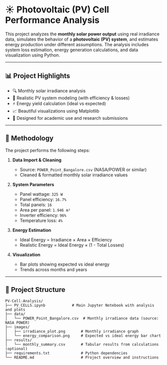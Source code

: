 # ☀️ Photovoltaic (PV) Cell Performance Analysis

This project analyzes the **monthly solar power output** using real irradiance data, simulates the behavior of a **photovoltaic (PV) system**, and estimates energy production under different assumptions. The analysis includes system loss estimation, energy generation calculations, and data visualization using Python.

---

## 📊 Project Highlights

- 🔍 Monthly solar irradiance analysis
- 🔧 Realistic PV system modeling (with efficiency & losses)
- ⚡ Energy yield calculation (ideal vs expected)
- 📈 Beautiful visualizations using Matplotlib
- 🧠 Designed for academic use and research submissions

---

## 🧪 Methodology

The project performs the following steps:

1. **Data Import & Cleaning**
   - Source: `POWER_Point_Bangalore.csv` (NASA/POWER or similar)
   - Cleaned & formatted monthly solar irradiance values

2. **System Parameters**
   - Panel wattage: `325 W`
   - Panel efficiency: `16.7%`
   - Total panels: `16`
   - Area per panel: `1.946 m²`
   - Inverter efficiency: `96%`
   - Temperature loss: `4%`

3. **Energy Estimation**
   - Ideal Energy = Irradiance × Area × Efficiency
   - Realistic Energy = Ideal Energy × (1 - Total Losses)

4. **Visualization**
   - Bar plots showing expected vs ideal energy
   - Trends across months and years

---

## 📁 Project Structure

```
PV-Cell-Analysis/
├── PV_CELLS.ipynb            # Main Jupyter Notebook with analysis and plots
├── data/
│   └── POWER_Point_Bangalore.csv  # Monthly irradiance data (source: NASA POWER)
├── images/
│   ├── irradiance_plot.png       # Monthly irradiance graph
│   └── energy_comparison.png     # Expected vs ideal energy bar chart
├── results/
│   └── monthly_summary.csv       # Tabular results from calculations (optional)
├── requirements.txt              # Python dependencies
└── README.md                     # Project overview and instructions
```

